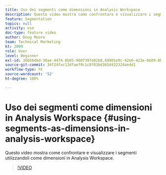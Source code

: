 ```yaml
---
title: Uso dei segmenti come dimensioni in Analysis Workspace
description: Questo video mostra come confrontare e visualizzare i segmenti utilizzandoli come dimensioni in Analysis Workspace.
feature: Segmentation
topics: null
activity: use
doc-type: feature video
author: Doug Moore
team: Technical Marketing
kt: 2009
role: User
level: Beginner
exl-id: 36b564bd-30ae-4474-8b05-9607397e02b8,69901e9c-42e6-423e-bb89-8b8b0763bac7
source-git-commit: 34f24fac13dfaef0c1c8f03bd365d432324ae4d1
workflow-type: ht
source-wordcount: '52'
ht-degree: 100%

---
```


# Uso dei segmenti come dimensioni in Analysis Workspace {#using-segments-as-dimensions-in-analysis-workspace}

Questo video mostra come confrontare e visualizzare i segmenti utilizzandoli come dimensioni in Analysis Workspace.

>[!VIDEO](https://video.tv.adobe.com/v/23974/?quality=12)

